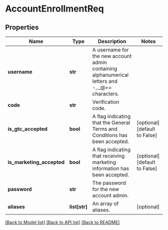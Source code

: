 # AccountEnrollmentReq

## Properties
Name | Type | Description | Notes
------------ | ------------- | ------------- | -------------
**username** | **str** | A username for the new account admin containing alphanumerical letters and -,._@+&#x3D; characters. | 
**code** | **str** | Verification code. | 
**is_gtc_accepted** | **bool** | A flag indicating that the General Terms and Conditions has been accepted. | [optional] [default to False]
**is_marketing_accepted** | **bool** | A flag indicating that receiving marketing information has been accepted. | [optional] [default to False]
**password** | **str** | The password for the new account admin. | 
**aliases** | **list[str]** | An array of aliases. | [optional] 

[[Back to Model list]](../README.md#documentation-for-models) [[Back to API list]](../README.md#documentation-for-api-endpoints) [[Back to README]](../README.md)


